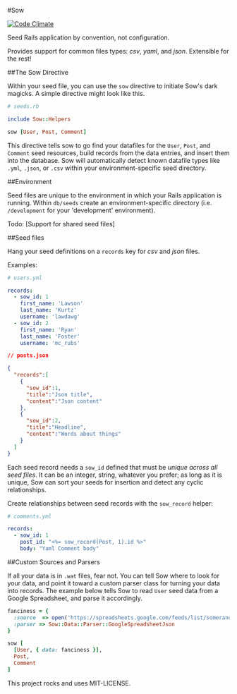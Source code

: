 #Sow

[![Code Climate](https://codeclimate.com/github/vigetlabs/sow.png)](https://codeclimate.com/github/vigetlabs/sow)

Seed Rails application by convention, not configuration.

Provides support for common files types: *csv*, *yaml*, and *json*.  Extensible for the rest!


##The Sow Directive

Within your seed file, you can use the `sow` directive to initiate Sow's dark magicks. A simple directive might look like this.

```ruby
# seeds.rb

include Sow::Helpers

sow [User, Post, Comment]
```

This directive tells sow to go find your datafiles for the `User`, `Post`, and `Comment` seed resources, build records from the data entries, and insert them into the database. Sow will automatically detect known datafile types like `.yml`, `.json`, or `.csv` within your environment-specific seed directory.


##Environment

Seed files are unique to the environment in which your Rails application is running. Within `db/seeds` create an environment-specific directory (i.e. `/development` for your 'development' environment).

Todo: [Support for shared seed files]


##Seed files

Hang your seed definitions on a `records` key for *csv* and *json* files.

Examples:

```yaml
# users.yml

records:
  - sow_id: 1
    first_name: 'Lawson'
    last_name: 'Kurtz'
    username: 'lawdawg'
  - sow_id: 2
    first_name: 'Ryan'
    last_name: 'Foster'
    username: 'mc_rubs'
```

```json
// posts.json

{
  "records":[
    {
      "sow_id":1,
      "title":"Json title",
      "content":"Json content"
    },
    {
      "sow_id":2,
      "title":"Headline",
      "content":"Words about things"
    }
  ]
}
```

Each seed record needs a `sow_id` defined that must be *unique across all seed files*.  It can be an integer, string, whatever you prefer; as long as it is unique, Sow can sort your seeds for insertion and detect any cyclic relationships.

Create relationships between seed records with the `sow_record` helper:

```yaml
# comments.yml

records:
  - sow_id: 1
    post_id: "<%= sow_record(Post, 1).id %>"
    body: "Yaml Comment body"
```


##Custom Sources and Parsers

If all your data is in `.wat` files, fear not. You can tell Sow where to look for your data, and point it toward a custom parser class for turning your data into records. The example below tells Sow to read `User` seed data from a Google Spreadsheet, and parse it accordingly.

```ruby
fanciness = {
  :source  => open('https://spreadsheets.google.com/feeds/list/somerandomtoken/1/public/values?alt=json'),
  :parser => Sow::Data::Parser::GoogleSpreadsheetJson
}

sow [
  [User, { data: fanciness }],
  Post,
  Comment
]
```

This project rocks and uses MIT-LICENSE.
